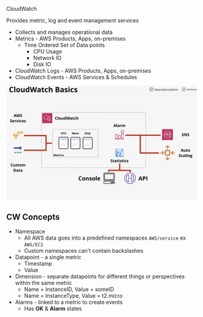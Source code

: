 CloudWatch

Provides metric, log and event management services

- Collects and manages operational data
- Metrics - AWS Products, Apps, on-premises
	- Time Ordered Set of Data points
		- CPU Usage
		- Network IO
		- Disk IO
- CloudWatch Logs - AWS Products, Apps, on-premises
- CloudWatch Events - AWS Services & Schedules

![Pasted image 20250128195412.png](_atts/Pasted%20image%2020250128195412.png)

## CW Concepts
- Namespace
	- All AWS data goes into a predefined namespaces `AWS/service` ex `AWS/EC2`
	- Custom namespaces can't contain backslashes
- Datapoint - a single metric
	- Timestamp
	- Value
- Dimension - separate datapoints for different things or perspectives within the same metric
	- Name = InstanceID, Value = someID
	- Name = InstanceType, Value = t2.micro
- Alarms - linked to a metric to create events
	- Has **OK** & **Alarm** states
